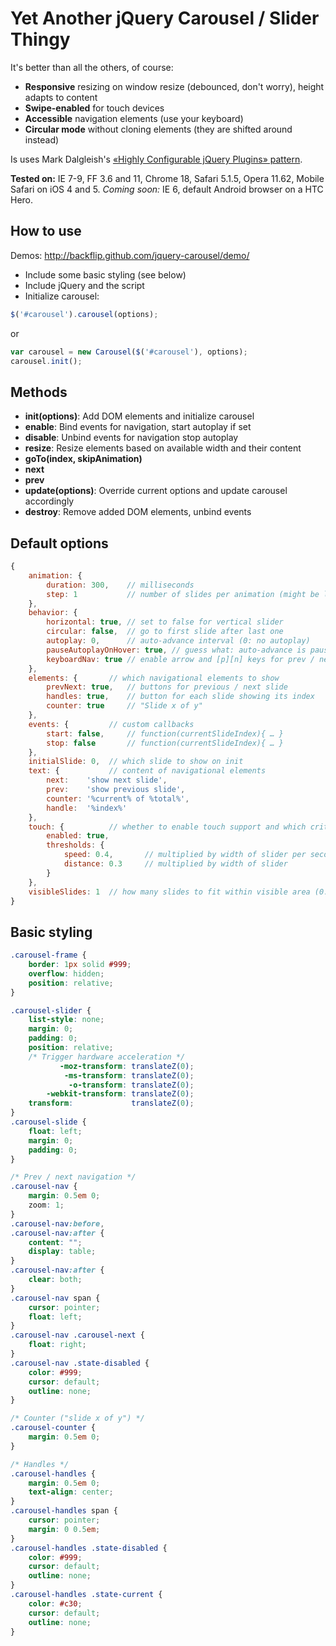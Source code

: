 # Yet Another jQuery Carousel / Slider Thingy

It's better than all the others, of course:

* **Responsive** resizing on window resize (debounced, don't worry), height adapts to content
* **Swipe-enabled** for touch devices
* **Accessible** navigation elements (use your keyboard)
* **Circular mode** without cloning elements (they are shifted around instead)

Is uses Mark Dalgleish's [«Highly Configurable jQuery Plugins» pattern](http://markdalgleish.com/2011/05/creating-highly-configurable-jquery-plugins/).

**Tested on:** IE 7-9, FF 3.6 and 11, Chrome 18, Safari 5.1.5, Opera 11.62, Mobile Safari on iOS 4 and 5.
*Coming soon:* IE 6, default Android browser on a HTC Hero.

## How to use

Demos: http://backflip.github.com/jquery-carousel/demo/

* Include some basic styling (see below)
* Include jQuery and the script
* Initialize carousel:
 
```js
$('#carousel').carousel(options);
``` 

or 

```js
var carousel = new Carousel($('#carousel'), options);
carousel.init();
```

## Methods

* **init(options)**: Add DOM elements and initialize carousel
* **enable**: Bind events for navigation, start autoplay if set
* **disable**: Unbind events for navigation stop autoplay
* **resize**: Resize elements based on available width and their content
* **goTo(index, skipAnimation)**
* **next**
* **prev**
* **update(options)**: Override current options and update carousel accordingly
* **destroy**: Remove added DOM elements, unbind events

## Default options

```js
{
	animation: {
		duration: 300,    // milliseconds
		step: 1           // number of slides per animation (might be lower than number of visible slides)
	},
	behavior: {
		horizontal: true, // set to false for vertical slider
		circular: false,  // go to first slide after last one
		autoplay: 0,      // auto-advance interval (0: no autoplay)
		pauseAutoplayOnHover: true, // guess what: auto-advance is paused when hovering the container
		keyboardNav: true // enable arrow and [p][n] keys for prev / next actions
	},
	elements: {       // which navigational elements to show
		prevNext: true,   // buttons for previous / next slide
		handles: true,    // button for each slide showing its index
		counter: true     // "Slide x of y"
	},
	events: {         // custom callbacks
		start: false,     // function(currentSlideIndex){ … }
		stop: false       // function(currentSlideIndex){ … }
	},
	initialSlide: 0,  // which slide to show on init
	text: {           // content of navigational elements
		next:    'show next slide',
		prev:    'show previous slide',
		counter: '%current% of %total%',
		handle:  '%index%'
	},
	touch: {          // whether to enable touch support and which criteria to use for swipe movement
		enabled: true,
		thresholds: {
			speed: 0.4,       // multiplied by width of slider per second
			distance: 0.3     // multiplied by width of slider
		}
	},
	visibleSlides: 1  // how many slides to fit within visible area (0: calculate based on initial width)
}
```

## Basic styling

```css
.carousel-frame {
	border: 1px solid #999;
	overflow: hidden;
	position: relative;
}

.carousel-slider {
	list-style: none;
	margin: 0;
	padding: 0;
	position: relative;
	/* Trigger hardware acceleration */
		   -moz-transform: translateZ(0);
		    -ms-transform: translateZ(0);
		     -o-transform: translateZ(0);
		-webkit-transform: translateZ(0);
	transform:             translateZ(0);
}
.carousel-slide {
	float: left;
	margin: 0;
	padding: 0;
}

/* Prev / next navigation */
.carousel-nav {
	margin: 0.5em 0;
	zoom: 1;
}
.carousel-nav:before,
.carousel-nav:after {
	content: "";
	display: table;
}
.carousel-nav:after {
	clear: both;
}
.carousel-nav span {
	cursor: pointer;
	float: left;
}
.carousel-nav .carousel-next {
	float: right;
}
.carousel-nav .state-disabled {
	color: #999;
	cursor: default;
	outline: none;
}

/* Counter ("slide x of y") */
.carousel-counter {
	margin: 0.5em 0;
}

/* Handles */
.carousel-handles {
	margin: 0.5em 0;
	text-align: center;
}
.carousel-handles span {
	cursor: pointer;
	margin: 0 0.5em;
}
.carousel-handles .state-disabled {
	color: #999;
	cursor: default;
	outline: none;
}
.carousel-handles .state-current {
	color: #c30;
	cursor: default;
	outline: none;
}
```